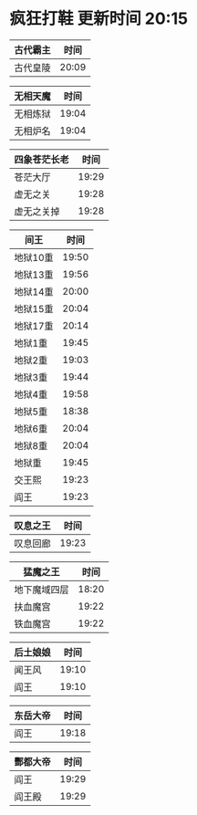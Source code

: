 # 疯狂打鞋 更新时间 20:15

| 古代霸主   | 时间    |
|--------|-------|
| 古代皇陵 | 20:09 |

| 无相天魔   | 时间    |
|--------|-------|
| 无相炼狱 | 19:04 |
| 无相炉名 | 19:04 |

| 四象苍茫长老   | 时间    |
|--------|-------|
| 苍茫大厅 | 19:29 |
| 虚无之关 | 19:28 |
| 虚无之关掉 | 19:28 |

| 间王   | 时间    |
|--------|-------|
| 地狱10重 | 19:50 |
| 地狱13重 | 19:56 |
| 地狱14重 | 20:00 |
| 地狱15重 | 20:04 |
| 地狱17重 | 20:14 |
| 地狱1重 | 19:45 |
| 地狱2重 | 19:03 |
| 地狱3重 | 19:44 |
| 地狱4重 | 19:58 |
| 地狱5重 | 18:38 |
| 地狱6重 | 20:04 |
| 地狱8重 | 20:04 |
| 地狱重 | 19:45 |
| 交王熙 | 19:23 |
| 阎王 | 19:23 |

| 叹息之王   | 时间    |
|--------|-------|
| 叹息回廊 | 19:23 |

| 猛魔之王   | 时间    |
|--------|-------|
| 地下魔域四层 | 18:20 |
| 扶血魔宫 | 19:22 |
| 铁血魔宫 | 19:22 |

| 后土娘娘   | 时间    |
|--------|-------|
| 闻王风 | 19:10 |
| 阎王 | 19:10 |

| 东岳大帝   | 时间    |
|--------|-------|
| 阎王 | 19:18 |

| 酆都大帝   | 时间    |
|--------|-------|
| 阎王 | 19:29 |
| 阎王殿 | 19:29 |